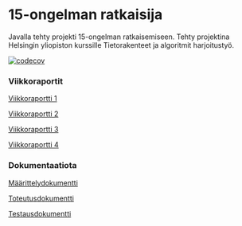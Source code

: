 # 15-ongelman ratkaisija

Javalla tehty projekti 15-ongelman ratkaisemiseen. Tehty projektina Helsingin yliopiston kurssille Tietorakenteet ja algoritmit harjoitustyö.

[![codecov](https://codecov.io/gh/Sampyy/15-puzzle-solver/branch/master/graphs/badge.svg)](https://codecov.io/gh/Sampyy/15-puzzle-solver)

### Viikkoraportit

[Viikkoraportti 1](https://github.com/Sampyy/15-puzzle-solver/blob/master/Dokumentaatio/Viikkoraportit/Viikkoraportti%201.md)

[Viikkoraportti 2](https://github.com/Sampyy/15-puzzle-solver/blob/master/Dokumentaatio/Viikkoraportit/Viikkoraportti%202.md)

[Viikkoraportti 3](https://github.com/Sampyy/15-puzzle-solver/blob/master/Dokumentaatio/Viikkoraportit/Viikkoraportti%203.md)

[Viikkoraportti 4](https://github.com/Sampyy/15-puzzle-solver/blob/master/Dokumentaatio/Viikkoraportit/Viikkoraportti%204.md)




### Dokumentaatiota

[Määrittelydokumentti](https://github.com/Sampyy/15-puzzle-solver/blob/master/Dokumentaatio/maarittelydokumentti.md)

[Toteutusdokumentti](https://github.com/Sampyy/15-puzzle-solver/blob/master/Dokumentaatio/Toteutusdokumentti.md)

[Testausdokumentti](https://github.com/Sampyy/15-puzzle-solver/blob/master/Dokumentaatio/Testaus.md)
